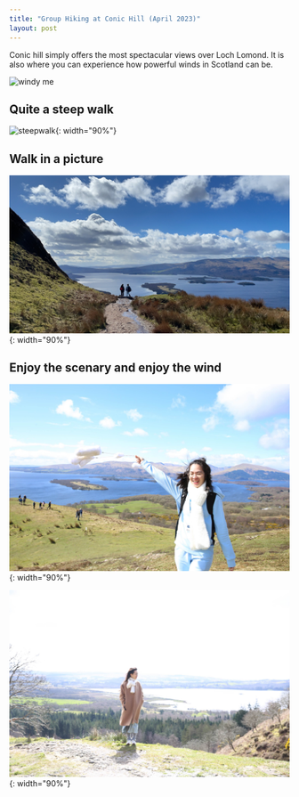 ```yaml
---
title: "Group Hiking at Conic Hill (April 2023)"
layout: post
---
```


Conic hill simply offers the most spectacular views over Loch Lomond. It is also where you can experience how powerful winds in Scotland can be. 

![windy me](../assets/empty_folder/2023-4-6-hiking/IMG_6523.JPG)

## Quite a steep walk

![steepwalk](../assets/empty_folder/2023-4-6-hiking/IMG_8348.JPG){: width="90%"}

## Walk in a picture

![picturewalk](../assets/empty_folder/2023-4-6-hiking/IMG_8354.JPG){: width="90%"}

## Enjoy the scenary and enjoy the wind

![enjoy1](../assets/empty_folder/2023-4-6-hiking/IMG_8357.JPG){: width="90%"}

![enjoy2](../assets/empty_folder/2023-4-6-hiking/IMG_8359.JPG){: width="90%"}



